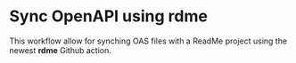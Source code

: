 # Sync OpenAPI using rdme

This workflow allow for synching OAS files with a ReadMe project using the newest **rdme** Github action.
